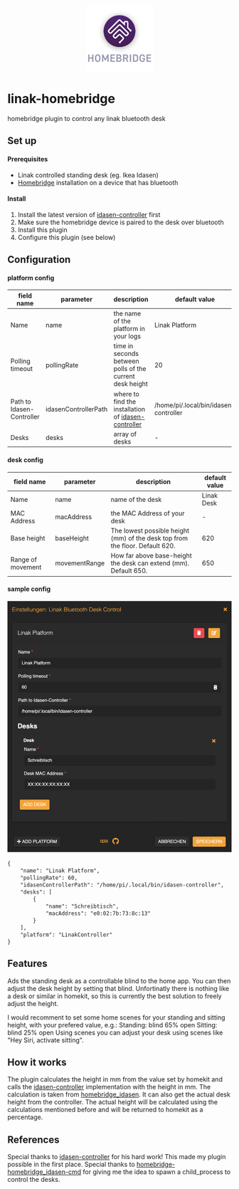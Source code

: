 
<p align="center">

<img src="https://github.com/homebridge/branding/raw/master/logos/homebridge-wordmark-logo-vertical.png" width="150">

</p>


# linak-homebridge
homebridge plugin to control any linak bluetooth desk

## Set up

#### Prerequisites

- Linak controlled standing desk (eg. Ikea Idasen)
- [Homebridge](https://homebridge.io) installation on a device that has bluetooth

#### Install

1. Install the latest version of [idasen-controller](https://github.com/rhyst/idasen-controller) first
2. Make sure the homebridge device is paired to the desk over bluetooth
3. Install this plugin
4. Configure this plugin (see below)



## Configuration

#### platform config
| field name                | parameter            | description                                                                                       | default value                         | 
|---------------------------|----------------------|---------------------------------------------------------------------------------------------------|---------------------------------------|
| Name                      | name                 | the name of the platform in your logs                                                             | Linak Platform                        | 
| Polling timeout           | pollingRate          | time in seconds between polls of the current desk height                                          | 20                                    |
| Path to Idasen-Controller | idasenControllerPath | where to find the installation of [idasen-controller](https://github.com/rhyst/idasen-controller) | /home/pi/.local/bin/idasen-controller |
| Desks                     | desks                | array of desks                                                                                    | -                                     |

#### desk config
| field name        | parameter     | description                                                                  | default value | 
|-------------------|---------------|------------------------------------------------------------------------------|---------------|
| Name              | name          | name of the desk                                                             | Linak Desk    |
| MAC Address       | macAddress    | the MAC Address of your desk                                                 | -             |
| Base height       | baseHeight    | The lowest possible height (mm) of the desk top from the floor. Default 620. | 620           |
| Range of movement | movementRange | How far above base-height the desk can extend (mm). Default 650.             | 650           |

#### sample config
![sample configuration](Images/configuration.png?raw=true)

``` 
{
    "name": "Linak Platform",
    "pollingRate": 60,
    "idasenControllerPath": "/home/pi/.local/bin/idasen-controller",
    "desks": [
        {
            "name": "Schreibtisch",
            "macAddress": "e0:02:7b:73:8c:13"
        }
    ],
    "platform": "LinakController"
}
```

## Features
Ads the standing desk as a controllable blind to the home app. 
You can then adjust the desk height by setting that blind.
Unfortinatly there is nothing like a desk or similar in homekit, so this is currently the best solution to freely adjust the height.

I would recomment to set some home scenes for your standing and sitting height, with your prefered value, e.g.:
Standing: blind 65% open
Sitting: blind 25% open
Using scenes you can adjust your desk using scenes like "Hey Siri, activate sitting".

## How it works
The plugin calculates the height in mm from the value set by homekit and calls the [idasen-controller](https://github.com/rhyst/idasen-controller) implementation with the height in mm.
The calculation is taken from [homebridge_idasen](https://github.com/Pob4acke/homebridge_idasen).
It can also get the actual desk height from the controller. 
The actual height will be calculated using the calculations mentioned before and will be returned to homekit as a percentage.

## References
Special thanks to [idasen-controller](https://github.com/rhyst/idasen-controller) for his hard work! This made my plugin possible in the first place.
Special thanks to [homebridge-homebridge_idasen-cmd](https://github.com/Pob4acke/homebridge_idasen) for giving me the idea to spawn a child_process to control the desks.


